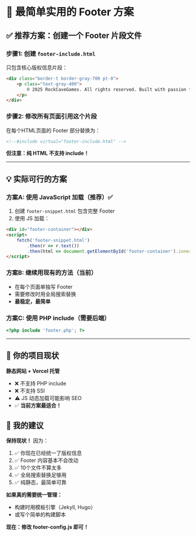 # 🎯 最简单实用的 Footer 方案

## ✅ 推荐方案：创建一个 Footer 片段文件

### 步骤1: 创建 `footer-include.html`
只包含核心版权信息片段：

```html
<div class="border-t border-gray-700 pt-8">
    <p class="text-gray-400">
        © 2025 RockCaveGames. All rights reserved. Built with passion for gaming.
    </p>
</div>
```

### 步骤2: 修改所有页面引用这个片段

在每个HTML页面的 Footer 部分替换为：
```html
<!--#include virtual="footer-include.html" -->
```

**但注意：纯 HTML 不支持 include！**

---

## 💡 实际可行的方案

### 方案A: 使用 JavaScript 加载（推荐）✅
1. 创建 `footer-snippet.html` 包含完整 Footer
2. 使用 JS 加载：
```html
<div id="footer-container"></div>
<script>
    fetch('footer-snippet.html')
        .then(r => r.text())
        .then(html => document.getElementById('footer-container').innerHTML = html);
</script>
```

### 方案B: 继续用现有的方法（当前）
- 在每个页面单独写 Footer
- 需要修改时用全局搜索替换
- **最稳定，最简单**

### 方案C: 使用 PHP include（需要后端）
```php
<?php include 'footer.php'; ?>
```

---

## 🤔 你的项目现状

**静态网站 + Vercel 托管**
- ❌ 不支持 PHP include
- ❌ 不支持 SSI
- ⚠️ JS 动态加载可能影响 SEO
- ✅ **当前方案最适合！**

## 💬 我的建议

**保持现状！** 因为：
1. ✅ 你现在已经统一了版权信息
2. ✅ Footer 内容基本不会改动
3. ✅ 10个文件不算太多
4. ✅ 全局搜索替换足够用
5. ✅ 纯静态，最简单可靠

**如果真的需要统一管理：**
- 构建时用模板引擎（Jekyll, Hugo）
- 或写个简单的构建脚本

**现在：修改 footer-config.js 即可！**

